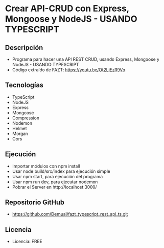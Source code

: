 # Crear API-CRUD con Express, Mongoose y NodeJS - USANDO TYPESCRIPT

## Descripción
* Programa para hacer una API REST CRUD, usando Express, Mongoose y NodeJS - USANDO TYPESCRIPT
* Código extraído de FAZT: https://youtu.be/Ot2LiEzR9Vo

## Tecnologías
* TypeScript
* NodeJS
* Express
* Mongoose
* Compression
* Nodemon
* Helmet
* Morgan
* Cors

## Ejecución
* Importar módulos con npm install
* Usar node build/src/index para ejecución simple
* Usar npm start, para ejecución del programa
* Usar npm run dev, para ejecutar nodemon
* Pobrar el Server en http://localhost:3000/

## Repositorio GitHub
* https://github.com/Demual/fazt_typescript_rest_api_ts.git

## Licencia
* Licencia: FREE